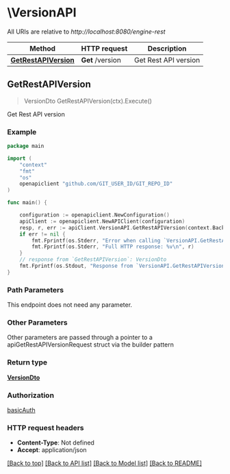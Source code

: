 # \VersionAPI

All URIs are relative to *http://localhost:8080/engine-rest*

Method | HTTP request | Description
------------- | ------------- | -------------
[**GetRestAPIVersion**](VersionAPI.md#GetRestAPIVersion) | **Get** /version | Get Rest API version



## GetRestAPIVersion

> VersionDto GetRestAPIVersion(ctx).Execute()

Get Rest API version



### Example

```go
package main

import (
	"context"
	"fmt"
	"os"
	openapiclient "github.com/GIT_USER_ID/GIT_REPO_ID"
)

func main() {

	configuration := openapiclient.NewConfiguration()
	apiClient := openapiclient.NewAPIClient(configuration)
	resp, r, err := apiClient.VersionAPI.GetRestAPIVersion(context.Background()).Execute()
	if err != nil {
		fmt.Fprintf(os.Stderr, "Error when calling `VersionAPI.GetRestAPIVersion``: %v\n", err)
		fmt.Fprintf(os.Stderr, "Full HTTP response: %v\n", r)
	}
	// response from `GetRestAPIVersion`: VersionDto
	fmt.Fprintf(os.Stdout, "Response from `VersionAPI.GetRestAPIVersion`: %v\n", resp)
}
```

### Path Parameters

This endpoint does not need any parameter.

### Other Parameters

Other parameters are passed through a pointer to a apiGetRestAPIVersionRequest struct via the builder pattern


### Return type

[**VersionDto**](VersionDto.md)

### Authorization

[basicAuth](../README.md#basicAuth)

### HTTP request headers

- **Content-Type**: Not defined
- **Accept**: application/json

[[Back to top]](#) [[Back to API list]](../README.md#documentation-for-api-endpoints)
[[Back to Model list]](../README.md#documentation-for-models)
[[Back to README]](../README.md)


